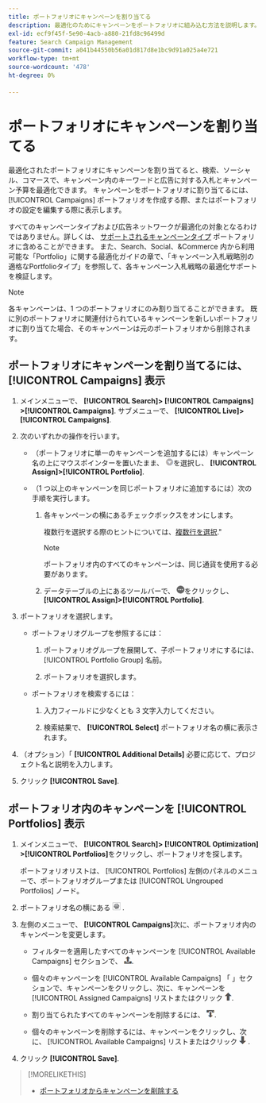 ```yaml
---
title: ポートフォリオにキャンペーンを割り当てる
description: 最適化のためにキャンペーンをポートフォリオに組み込む方法を説明します。
exl-id: ecf9f45f-5e90-4acb-a880-21fd8c96499d
feature: Search Campaign Management
source-git-commit: a041b44550b56a01d817d8e1bc9d91a025a4e721
workflow-type: tm+mt
source-wordcount: '478'
ht-degree: 0%

---
```


# ポートフォリオにキャンペーンを割り当てる

最適化されたポートフォリオにキャンペーンを割り当てると、検索、ソーシャル、コマースで、キャンペーン内のキーワードと広告に対する入札とキャンペーン予算を最適化できます。 キャンペーンをポートフォリオに割り当てるには、 [!UICONTROL Campaigns] ポートフォリオを作成する際、またはポートフォリオの設定を編集する際に表示します。

すべてのキャンペーンタイプおよび広告ネットワークが最適化の対象となるわけではありません。詳しくは、 [サポートされるキャンペーンタイプ](/help/search-social-commerce/introduction/supported-inventory.md) ポートフォリオに含めることができます。 また、Search、Social、&amp;Commerce 内から利用可能な「Portfolio」に関する最適化ガイドの章で、「キャンペーン入札戦略別の適格なPortfolioタイプ」を参照して、各キャンペーン入札戦略の最適化サポートを検証します。<!-- verify convention for referencing Optimization Guide here -->

>[!NOTE]
>
>各キャンペーンは、1 つのポートフォリオにのみ割り当てることができます。 既に別のポートフォリオに関連付けられているキャンペーンを新しいポートフォリオに割り当てた場合、そのキャンペーンは元のポートフォリオから削除されます。

## ポートフォリオにキャンペーンを割り当てるには、 [!UICONTROL Campaigns] 表示

1. メインメニューで、 **[!UICONTROL Search]> [!UICONTROL Campaigns] >[!UICONTROL Campaigns]**. サブメニューで、 **[!UICONTROL Live]>[!UICONTROL Campaigns]**.

1. 次のいずれかの操作を行います。

   * （ポートフォリオに単一のキャンペーンを追加するには）キャンペーン名の上にマウスポインターを置いたまま、 ![メニューボタン](/help/search-social-commerce/assets/arrow-dropdown-menu.png "メニューボタン")を選択し、 **[!UICONTROL Assign]>[!UICONTROL Portfolio]**.

   * （1 つ以上のキャンペーンを同じポートフォリオに追加するには）次の手順を実行します。

      1. 各キャンペーンの横にあるチェックボックスをオンにします。

         複数行を選択する際のヒントについては、[複数行を選択](/help/search-social-commerce/common-tasks/navigation-editing-selection/multiple-rows-select.md).&quot;

         >[!NOTE]
         >
         >ポートフォリオ内のすべてのキャンペーンは、同じ通貨を使用する必要があります。

      1. データテーブルの上にあるツールバーで、 ![その他](/help/search-social-commerce/assets/more.png "その他")をクリックし、 **[!UICONTROL Assign]>[!UICONTROL Portfolio]**.

1. ポートフォリオを選択します。

   * ポートフォリオグループを参照するには：

      1. ポートフォリオグループを展開して、子ポートフォリオにするには、 [!UICONTROL Portfolio Group] 名前。

      1. ポートフォリオを選択します。

   * ポートフォリオを検索するには：

      1. 入力フィールドに少なくとも 3 文字入力してください。

      1. 検索結果で、 **[!UICONTROL Select]** ポートフォリオ名の横に表示されます。

1. （オプション）「 **[!UICONTROL Additional Details]** 必要に応じて、プロジェクト名と説明を入力します。

1. クリック **[!UICONTROL Save]**.

## ポートフォリオ内のキャンペーンを [!UICONTROL Portfolios] 表示

1. メインメニューで、 **[!UICONTROL Search]> [!UICONTROL Optimization] >[!UICONTROL Portfolios]**&#x200B;をクリックし、ポートフォリオを探します。

   ポートフォリオリストは、 [!UICONTROL Portfolios] 左側のパネルのメニューで、ポートフォリオグループまたは [!UICONTROL Ungrouped Portfolios] ノード。

1. ポートフォリオ名の横にある ![「設定を表示/編集」ボタン](/help/search-social-commerce/assets/settings.png "「設定を表示/編集」ボタン") .

1. 左側のメニューで、 **[!UICONTROL Campaigns]**&#x200B;次に、ポートフォリオ内のキャンペーンを変更します。

   * フィルターを適用したすべてのキャンペーンを [!UICONTROL Available Campaigns] セクションで、 ![すべてのキャンペーンをポートフォリオに割り当て](/help/search-social-commerce/assets/arrow-assign-all.png "すべてのキャンペーンをポートフォリオに割り当て").

   * 個々のキャンペーンを [!UICONTROL Available Campaigns] 「 」セクションで、キャンペーンをクリックし、次に、キャンペーンを [!UICONTROL Assigned Campaigns] リストまたはクリック ![キャンペーンをポートフォリオに割り当て](/help/search-social-commerce/assets/arrow-assign.png "キャンペーンをポートフォリオに割り当て").

   * 割り当てられたすべてのキャンペーンを削除するには、 ![ポートフォリオからすべてのキャンペーンを削除](/help/search-social-commerce/assets/arrow-remove-all.png "ポートフォリオからすべてのキャンペーンを削除").

   * 個々のキャンペーンを削除するには、キャンペーンをクリックし、次に、 [!UICONTROL Available Campaigns] リストまたはクリック ![ポートフォリオからキャンペーンを削除](/help/search-social-commerce/assets/arrow-remove.png "ポートフォリオからキャンペーンを削除") .

1. クリック **[!UICONTROL Save]**.

>[!MORELIKETHIS]
>
>* [ポートフォリオからキャンペーンを削除する](/help/search-social-commerce/campaign-management/campaign-remove-from-portfolio.md)

